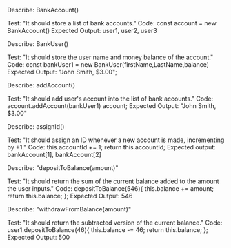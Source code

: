 Describe: BankAccount()

Test: "It should store a list of bank accounts."
Code: const account = new BankAccount()
Expected Output: user1, user2, user3

Describe: BankUser()

Test: "It should store the user name and money balance of the account."
Code: const bankUser1 = new BankUser(firstName,LastName,balance)
Expected Output: "John Smith, $3.00";

Describe: addAccount()

Test: "It should add user's account into the list of bank accounts."
Code: account.addAccount(bankUser1)
account;
Expected Output: "John Smith, $3.00"

Describe: assignId()

Test: "It should assign an ID whenever a new account is made, incrementing by +1."
Code: this.accountId += 1; return this.accountId;
Expected output: bankAccount[1], bankAccount[2]

Describe: "depositToBalance(amount)"

Test: "It should return the sum of the current balance added to the amount the user inputs."
Code: depositToBalance(546){
  this.balance += amount;
  return this.balance;
};
Expected Output: 546

Describe: "withdrawFromBalance(amount)"

Test: "It should return the subtracted version of the current balance."
Code: user1.depositToBalance(46){
  this.balance -= 46;
  return this.balance;
};
Expected Output: 500
